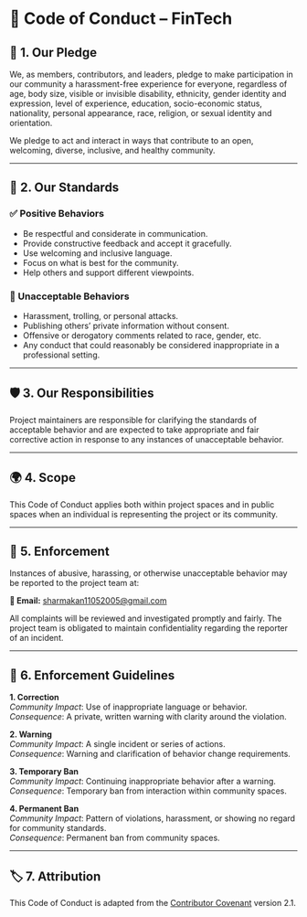 # 📜 Code of Conduct – FinTech

## 🤝 1. Our Pledge
We, as members, contributors, and leaders, pledge to make participation in our community a harassment-free experience for everyone, regardless of age, body size, visible or invisible disability, ethnicity, gender identity and expression, level of experience, education, socio-economic status, nationality, personal appearance, race, religion, or sexual identity and orientation.

We pledge to act and interact in ways that contribute to an open, welcoming, diverse, inclusive, and healthy community.

---

## 🌟 2. Our Standards

### ✅ Positive Behaviors
- Be respectful and considerate in communication.
- Provide constructive feedback and accept it gracefully.
- Use welcoming and inclusive language.
- Focus on what is best for the community.
- Help others and support different viewpoints.

### 🚫 Unacceptable Behaviors
- Harassment, trolling, or personal attacks.
- Publishing others’ private information without consent.
- Offensive or derogatory comments related to race, gender, etc.
- Any conduct that could reasonably be considered inappropriate in a professional setting.

---

## 🛡️ 3. Our Responsibilities
Project maintainers are responsible for clarifying the standards of acceptable behavior and are expected to take appropriate and fair corrective action in response to any instances of unacceptable behavior.

---

## 🌍 4. Scope
This Code of Conduct applies both within project spaces and in public spaces when an individual is representing the project or its community.

---

## 🚓 5. Enforcement
Instances of abusive, harassing, or otherwise unacceptable behavior may be reported to the project team at:

**📧 Email:** sharmakan11052005@gmail.com

All complaints will be reviewed and investigated promptly and fairly. The project team is obligated to maintain confidentiality regarding the reporter of an incident.

---

## 📖 6. Enforcement Guidelines

**1. Correction**  
*Community Impact*: Use of inappropriate language or behavior.  
*Consequence*: A private, written warning with clarity around the violation.

**2. Warning**  
*Community Impact*: A single incident or series of actions.  
*Consequence*: Warning and clarification of behavior change requirements.

**3. Temporary Ban**  
*Community Impact*: Continuing inappropriate behavior after a warning.  
*Consequence*: Temporary ban from interaction within community spaces.

**4. Permanent Ban**  
*Community Impact*: Pattern of violations, harassment, or showing no regard for community standards.  
*Consequence*: Permanent ban from community spaces.

---

## 🏷️ 7. Attribution
This Code of Conduct is adapted from the [Contributor Covenant](https://www.contributor-covenant.org/) version 2.1.
